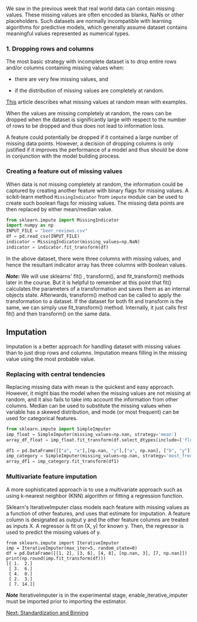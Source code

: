 We saw in the previous week that real world data can contain missing values. These missing values are often encoded as blanks, NaNs or other placeholders. Such datasets are normally incompatible with learning algorithms for predictive models, which generally assume dataset contains meaningful values represented as numerical types. 


### 1. Dropping rows and columns

The most basic strategy with incomplete dataset is to drop entire rows and/or columns containing missing values when:

- there are very few missing values, and

- if the distribution of missing values are completely at random.


[This](https://towardsdatascience.com/all-about-missing-data-handling-b94b8b5d2184) article describes what missing values at random mean with examples. 

When the values are missing completely at random, the rows can be dropped when the dataset is significantly large with respect to the number of rows to be dropped and thus does not lead to information loss.

A feature could potentially be dropped if it contained a large number of missing data points. However, a decision of dropping columns is only justified if it improves the performance of a model and thus should be done in conjunction with the model building process.

### Creating a feature out of missing values

When data is not missing completely at random, the information could be captured by creating another feature with binary flags for missing values. A scikit-learn method `MissingIndicator` from `impute` module can be used to create such boolean flags for missing values. The missing data points are then replaced by either mean/median value. 

```python
from sklearn.impute import MissingIndicator 
import numpy as np
INPUT_FILE = "beer_reviews.csv"
df = pd.read_csv(INPUT_FILE)
indicator = MissingIndicator(missing_values=np.NaN)
indicator = indicator.fit_transform(df)
```

In the above dataset, there were three columns with missing values, and hence the resultant indicator array has three columns with boolean values.

**_Note_:** We will use sklearns' fit() , transform(), and fit_transform() methods later in the course. But it is helpful to remember at this point that fit() calculates the parameters of a transformation and saves them as an internal objects state. Afterwards, transform() method can be called to apply the transformation to a dataset. If the dataset for both fit and transform is the same, we can simply use fit_transform() method. Internally, it just calls first fit() and then transform() on the same data.

## Imputation

Imputation is a better approach for handling dataset with missing values than to just drop rows and columns. Imputation means filling in the missing value using the most probable value.


### Replacing with central tendencies

Replacing missing data with mean is the quickest and easy approach. However, it might bias the model when the missing values are not missing at random, and it also fails to take into account the information from other columns. Median can be used to substitute the missing values when variable has a skewed distribution, and mode (or most frequent) can be used for categorical features.

```python
from sklearn.impute import SimpleImputer
imp_float = SimpleImputer(missing_values=np.nan, strategy='mean')
array_df_float = imp_float.fit_transform(df.select_dtypes(include=['float64']))

df1 = pd.DataFrame([["a", "x"],[np.nan, "y"],["a", np.nan], ["b", "y"]], dtype="category")
imp_category = SimpleImputer(missing_values=np.nan, strategy='most_frequent')
array_df1 = imp_category.fit_transform(df1)
```

### Multivariate feature imputation

A more sophisticated approach is to use a multivariate approach such as using k-nearest neighbor (KNN) algorithm or fitting a regression function. 


Sklearn's IterativeImputer class models each feature with missing values as a function of other features, and uses that estimate for imputation. A feature column is designated as output y and the other feature columns are treated as inputs X. A regressor is fit on (X, y) for known y. Then, the regressor is used to predict the missing values of y.

```from sklearn.experimental import enable_iterative_imputer
from sklearn.impute import IterativeImputer
imp = IterativeImputer(max_iter=5, random_state=0)
df = pd.DataFrame([[1, 2], [3, 6], [4, 8], [np.nan, 3], [7, np.nan]])
print(np.round(imp.fit_transform(df)))
[[ 1.  2.]
 [ 3.  6.]
 [ 4.  8.]
 [ 2.  3.]
 [ 7. 14.]]
 ```

**_Note_** IterativeImputer is in the experimental stage, enable_iterative_imputer must be imported prior to importing the estimator.


[Next: Standardization and Binning](https://github.com/abanskota/t81_577_data_science/blob/master/weekly_materials/week8/docs/std-bin.md)
